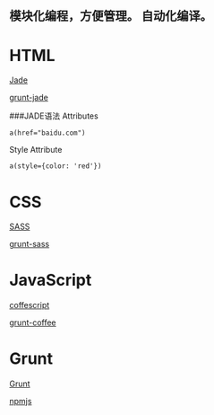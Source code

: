 模块化编程，方便管理。
自动化编译。
---
HTML
===
[Jade](http://jade-lang.com/reference/attributes/)

[grunt-jade](https://www.npmjs.com/package/grunt-contrib-jade)

###JADE语法
Attributes

    a(href="baidu.com")

Style Attribute

    a(style={color: 'red'})



CSS
===
[SASS](http://www.w3cplus.com/sassguide/syntax.html)

[grunt-sass](https://www.npmjs.com/package/grunt-contrib-compass)

JavaScript
===
[coffescript](http://coffee-script.org/#language)

[grunt-coffee](https://www.npmjs.com/package/grunt-contrib-coffee)

Grunt
===
[Grunt](http://www.gruntjs.net/docs/getting-started/)

[npmjs](https://www.npmjs.com/)
